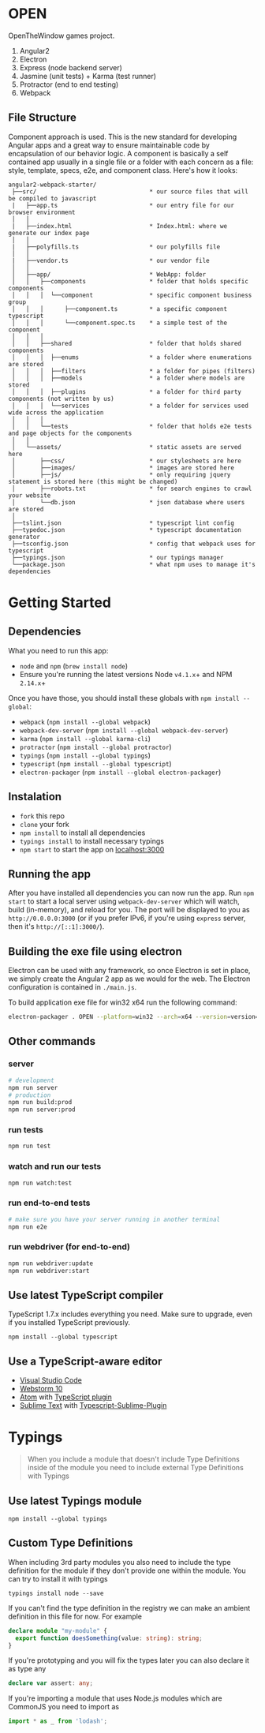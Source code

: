 # OPEN

OpenTheWindow games project.

1.  Angular2 
2.  Electron 
3.  Express (node backend server)
4.  Jasmine (unit tests) + Karma (test runner)
5.  Protractor (end to end testing)
6.  Webpack

## File Structure
Component approach is used. 
This is the new standard for developing Angular apps and a great way to ensure maintainable code by encapsulation of our behavior logic. 
A component is basically a self contained app usually in a single file or a folder with each concern as a file: style, template, specs, e2e, and component class. 
Here's how it looks:
```
angular2-webpack-starter/
 ├──src/                                * our source files that will be compiled to javascript
 |   ├──app.ts                          * our entry file for our browser environment
 │   │        
 |   ├──index.html                      * Index.html: where we generate our index page
 │   │        
 |   ├──polyfills.ts                    * our polyfills file
 │   │        
 |   ├──vendor.ts                       * our vendor file
 │   │        
 │   ├──app/                            * WebApp: folder
 │   │   ├──components                  * folder that holds specific components
 │   │   │  └──component                * specific component business group
 │   │   │      ├──component.ts         * a specific component typescript
 │   │   │      └──component.spec.ts    * a simple test of the component
 │   │   │
 │   │   ├──shared                      * folder that holds shared components
 │   │   │  ├──enums                    * a folder where enumerations are stored
 │   │   │  ├──filters                  * a folder for pipes (filters)
 │   │   │  ├──models                   * a folder where models are stored
 │   │   │  ├──plugins                  * a folder for third party components (not written by us)
 │   │   │  └──services                 * a folder for services used wide across the application
 │   │   │
 │   │   └──tests                       * folder that holds e2e tests and page objects for the components
 │   │        
 │   └──assets/                         * static assets are served here
 │       ├──css/                        * our stylesheets are here
 │       ├──images/                     * images are stored here
 │       ├──js/                         * only requiring jquery statement is stored here (this might be changed)
 │       ├──robots.txt                  * for search engines to crawl your website
 │       └──db.json                     * json database where users are stored        
 │        
 ├──tslint.json                         * typescript lint config
 ├──typedoc.json                        * typescript documentation generator
 ├──tsconfig.json                       * config that webpack uses for typescript
 ├──typings.json                        * our typings manager
 └──package.json                        * what npm uses to manage it's dependencies
```

# Getting Started
## Dependencies
What you need to run this app:
* `node` and `npm` (`brew install node`)
* Ensure you're running the latest versions Node `v4.1.x`+ and NPM `2.14.x`+

Once you have those, you should install these globals with `npm install --global`:
* `webpack` (`npm install --global webpack`)
* `webpack-dev-server` (`npm install --global webpack-dev-server`)
* `karma` (`npm install --global karma-cli`)
* `protractor` (`npm install --global protractor`)
* `typings` (`npm install --global typings`)
* `typescript` (`npm install --global typescript`)
* `electron-packager` (`npm install --global electron-packager`)

## Instalation
* `fork` this repo
* `clone` your fork
* `npm install` to install all dependencies
* `typings install` to install necessary typings
* `npm start` to start the app on [localhost:3000](localhost:3000)

## Running the app
After you have installed all dependencies you can now run the app. Run `npm start` to start a local server using `webpack-dev-server` which will watch, build (in-memory), and reload for you. The port will be displayed to you as `http://0.0.0.0:3000` (or if you prefer IPv6, if you're using `express` server, then it's `http://[::1]:3000/`).

## Building the exe file using electron
Electron can be used with any framework, so once Electron is set in place, we simply create the Angular 2 app as we would for the web.
The Electron configuration is contained in `./main.js`.

To build application exe file for win32 x64 run the following command:
```bash
electron-packager . OPEN --platform=win32 --arch=x64 --version=version=0.36.9
```

## Other commands
### server
```bash
# development
npm run server
# production
npm run build:prod
npm run server:prod
```

### run tests
```bash
npm run test
```
### watch and run our tests
```bash
npm run watch:test
```
### run end-to-end tests
```bash
# make sure you have your server running in another terminal
npm run e2e
```

### run webdriver (for end-to-end)
```bash
npm run webdriver:update
npm run webdriver:start
```

## Use latest TypeScript compiler
TypeScript 1.7.x includes everything you need. Make sure to upgrade, even if you installed TypeScript previously.
```
npm install --global typescript
```
## Use a TypeScript-aware editor
* [Visual Studio Code](https://code.visualstudio.com/)
* [Webstorm 10](https://www.jetbrains.com/webstorm/download/)
* [Atom](https://atom.io/) with [TypeScript plugin](https://atom.io/packages/atom-typescript)
* [Sublime Text](http://www.sublimetext.com/3) with [Typescript-Sublime-Plugin](https://github.com/Microsoft/Typescript-Sublime-plugin#installation)

# Typings
> When you include a module that doesn't include Type Definitions inside of the module you need to include external Type Definitions with Typings
## Use latest Typings module
```
npm install --global typings
```
## Custom Type Definitions
When including 3rd party modules you also need to include the type definition for the module
if they don't provide one within the module. You can try to install it with typings
```
typings install node --save
```
If you can't find the type definition in the registry we can make an ambient definition in
this file for now. For example
```typescript
declare module "my-module" {
  export function doesSomething(value: string): string;
}
```
If you're prototyping and you will fix the types later you can also declare it as type any
```typescript
declare var assert: any;
```
If you're importing a module that uses Node.js modules which are CommonJS you need to import as
```typescript
import * as _ from 'lodash';
```